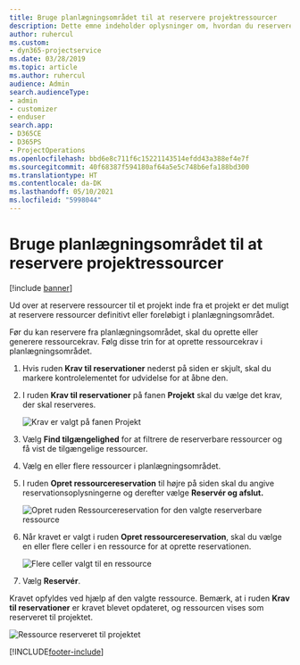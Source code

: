 ```yaml
---
title: Bruge planlægningsområdet til at reservere projektressourcer
description: Dette emne indeholder oplysninger om, hvordan du reserverer ressourcer.
author: ruhercul
ms.custom:
- dyn365-projectservice
ms.date: 03/28/2019
ms.topic: article
ms.author: ruhercul
audience: Admin
search.audienceType:
- admin
- customizer
- enduser
search.app:
- D365CE
- D365PS
- ProjectOperations
ms.openlocfilehash: bbd6e8c711f6c15221143514efdd43a388ef4e7f
ms.sourcegitcommit: 40f68387f594180af64a5e5c748b6efa188bd300
ms.translationtype: HT
ms.contentlocale: da-DK
ms.lasthandoff: 05/10/2021
ms.locfileid: "5998044"
---
```

# <a name="use-the-schedule-board-to-book-project-resources"></a>Bruge planlægningsområdet til at reservere projektressourcer

[!include [banner](../includes/psa-now-project-operations.md)]

Ud over at reservere ressourcer til et projekt inde fra et projekt er det muligt at reservere ressourcer definitivt eller foreløbigt i planlægningsområdet.

Før du kan reservere fra planlægningsområdet, skal du oprette eller generere ressourcekrav. Følg disse trin for at oprette ressourcekrav i planlægningsområdet.

1. Hvis ruden **Krav til reservationer** nederst på siden er skjult, skal du markere kontrolelementet for udvidelse for at åbne den.
2. I ruden **Krav til reservationer** på fanen **Projekt** skal du vælge det krav, der skal reserveres.

    ![Krav er valgt på fanen Projekt](media/Resource-Management-image73.png)

3. Vælg **Find tilgængelighed** for at filtrere de reserverbare ressourcer og få vist de tilgængelige ressourcer. 
4. Vælg en eller flere ressourcer i planlægningsområdet. 
5. I ruden **Opret ressourcereservation** til højre på siden skal du angive reservationsoplysningerne og derefter vælge **Reservér og afslut.**

    ![Opret ruden Ressourcereservation for den valgte reserverbare ressource](media/Resource-Management-image74.png)

6. Når kravet er valgt i ruden **Opret ressourcereservation**, skal du vælge en eller flere celler i en ressource for at oprette reservationen.

    ![Flere celler valgt til en ressource](media/Resource-Management-image75.png)

7. Vælg **Reservér**.

Kravet opfyldes ved hjælp af den valgte ressource. Bemærk, at i ruden **Krav til reservationer** er kravet blevet opdateret, og ressourcen vises som reserveret til projektet.

![Ressource reserveret til projektet](media/Resource-Management-image76.png)


[!INCLUDE[footer-include](../includes/footer-banner.md)]